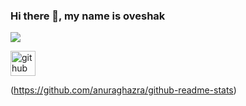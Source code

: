 ### Hi there 👋, my name is oveshak
![](https://komarev.com/ghpvc/?username=your-github-username&label=PROFILE+VIEWS)



[<img src='https://cdn.jsdelivr.net/npm/simple-icons@3.0.1/icons/github.svg' alt='github' height='40'>](https://github.com/oveshak)  

(https://github.com/anuraghazra/github-readme-stats)

  

